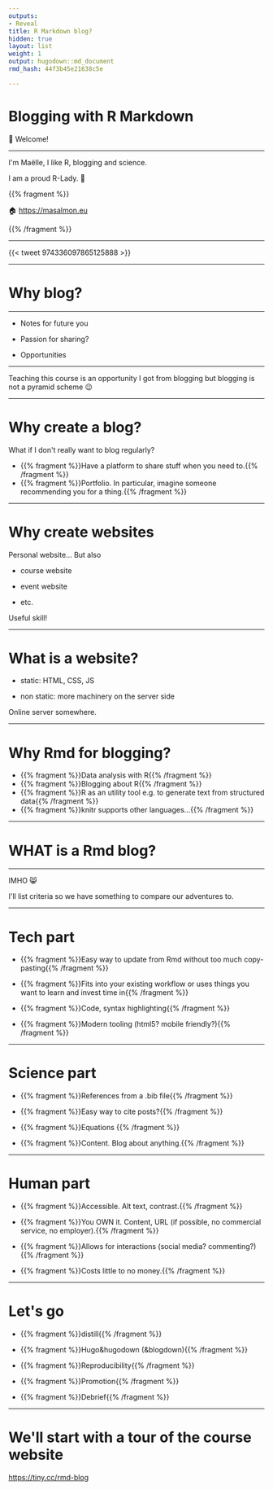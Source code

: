 ```yaml
---
outputs:
- Reveal
title: R Markdown blog?
hidden: true
layout: list
weight: 1
output: hugodown::md_document
rmd_hash: 44f3b45e21638c5e

---
```


Blogging with R Markdown
========================

:wave: Welcome!

------------------------------------------------------------------------

I'm Maëlle, I like R, blogging and science.

I am a proud R-Lady. :purple_heart:

{{% fragment %}}

:house: <a href="https://masalmon.eu" class="uri">https://masalmon.eu</a>

{{% /fragment %}}

------------------------------------------------------------------------

{{< tweet 974336097865125888 >}}

------------------------------------------------------------------------

Why blog?
=========

------------------------------------------------------------------------

-   Notes for future you

-   Passion for sharing?

-   Opportunities

------------------------------------------------------------------------

Teaching this course is an opportunity I got from blogging but blogging is not a pyramid scheme :wink:

------------------------------------------------------------------------

Why create a blog?
==================

What if I don't really want to blog regularly?

<!--html_preserve-->

-   {{% fragment %}}Have a platform to share stuff when you need to.{{% /fragment %}}
-   {{% fragment %}}Portfolio. In particular, imagine someone recommending you for a thing.{{% /fragment %}}

<!--/html_preserve-->
---------------------

Why create websites
===================

Personal website... But also

-   course website

-   event website

-   etc.

Useful skill!

------------------------------------------------------------------------

What is a website?
==================

-   static: HTML, CSS, JS

-   non static: more machinery on the server side

Online server somewhere.

------------------------------------------------------------------------

Why Rmd for blogging?
=====================

-   {{% fragment %}}Data analysis with R{{% /fragment %}}
-   {{% fragment %}}Blogging about R{{% /fragment %}}
-   {{% fragment %}}R as an utility tool e.g. to generate text from structured data{{% /fragment %}}
-   {{% fragment %}}knitr supports other languages...{{% /fragment %}}

------------------------------------------------------------------------

WHAT is a Rmd blog?
===================

------------------------------------------------------------------------

IMHO :smile_cat:

I'll list criteria so we have something to compare our adventures to.

------------------------------------------------------------------------

Tech part
=========

<!--html_preserve-->

-   {{% fragment %}}Easy way to update from Rmd without too much copy-pasting{{% /fragment %}}

-   {{% fragment %}}Fits into your existing workflow or uses things you want to learn and invest time in{{% /fragment %}}

-   {{% fragment %}}Code, syntax highlighting{{% /fragment %}}

-   {{% fragment %}}Modern tooling (html5? mobile friendly?){{% /fragment %}}

<!--/html_preserve-->
---------------------

Science part
============

-   {{% fragment %}}References from a .bib file{{% /fragment %}}

-   {{% fragment %}}Easy way to cite posts?{{% /fragment %}}

-   {{% fragment %}}Equations {{% /fragment %}}

-   {{% fragment %}}Content. Blog about anything.{{% /fragment %}}

------------------------------------------------------------------------

Human part
==========

-   {{% fragment %}}Accessible. Alt text, contrast.{{% /fragment %}}

-   {{% fragment %}}You OWN it. Content, URL (if possible, no commercial service, no employer).{{% /fragment %}}

-   {{% fragment %}}Allows for interactions (social media? commenting?){{% /fragment %}}

-   {{% fragment %}}Costs little to no money.{{% /fragment %}}

------------------------------------------------------------------------

Let's go
========

-   {{% fragment %}}distill{{% /fragment %}}

-   {{% fragment %}}Hugo&hugodown (&blogdown){{% /fragment %}}

-   {{% fragment %}}Reproducibility{{% /fragment %}}

-   {{% fragment %}}Promotion{{% /fragment %}}

-   {{% fragment %}}Debrief{{% /fragment %}}

------------------------------------------------------------------------

We'll start with a tour of the course website
=============================================

<a href="https://tiny.cc/rmd-blog" class="uri">https://tiny.cc/rmd-blog</a>

